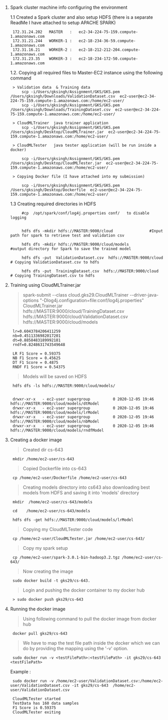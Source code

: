 1. Spark cluster machine info configuring the environment
    
    1.1 Created a Spark cluster and also setup HDFS (there is a separate ReadMe I have attached to setup APACHE SPARK)

        172.31.24.202   MASTER   :   ec2-34-224-75-159.compute-1.amazonaws.com
        172.31.21.244   WORKER-1 :   ec2-18-234-36-59.compute-1.amazonaws.com
        172.31.16.21    WORKER-2 :   ec2-18-212-212-204.compute-1.amazonaws.com
        172.31.23.35    WORKER-3 :   ec2-18-234-172-50.compute-1.amazonaws.com

    1.2. Copying all required files to Master-EC2 instance using the following command
    
        > Validation data  & Training data
            scp -i/Users/gksingh/Assignment/GKS/GKS.pem  /Users/gksingh/Downloads/ValidationDataset.csv  ec2-user@ec2-34-224-75-159.compute-1.amazonaws.com:/home/ec2-user/
            scp -i/Users/gksingh/Assignment/GKS/GKS.pem  /Users/gksingh/Downloads/TrainingDataset.csv  ec2-user@ec2-34-224-75-159.compute-1.amazonaws.com:/home/ec2-user/
   
        > CloudMLTrainer  java trainer application 
            scp -i/Users/gksingh/Assignment/GKS/GKS.pem  /Users/gksingh/Desktop/CloudMLTrainer.jar  ec2-user@ec2-34-224-75-159.compute-1.amazonaws.com:/home/ec2-user/

        > CloudMLTester   java tester application (will be run inside a docker)

            scp -i/Users/gksingh/Assignment/GKS/GKS.pem  /Users/gksingh/Desktop/CloudMLTester.jar  ec2-user@ec2-34-224-75-159.compute-1.amazonaws.com:/home/ec2-user/
    
        > Copying Docker file (I have attached into my submission)

            scp -i/Users/gksingh/Assignment/GKS/GKS.pem  /Users/gksingh/Desktop/Dockerfile  ec2-user@ec2-34-224-75-159.compute-1.amazonaws.com:/home/ec2-user/

    1.3  Creating required directories in HDFS

            #cp  /opt/spark/conf/log4j.properties conf/   to disable logging


            hdfs dfs -mkdir hdfs://MASTER:9000/cloud                #Input path for spark to retrieve test and validation csv 

            hdfs dfs -mkdir hdfs://MASTER:9000/cloud/models         #output directory for Spark to save the trained model

            hdfs dfs -put  ValidationDataset.csv  hdfs://MASTER:9000/cloud      # Copying ValidationDataset.csv to hdfs
            
            hdfs dfs -put  TrainingDataset.csv  hdfs://MASTER:9000/cloud        # Copying TrainingDataset.csv to hdfs


2. Training using CloudMLTrainer.jar

    > spark-submit --class cloud.gks29.CloudMLTrainer --driver-java-options "-Dlog4j.configuration=file:conf/log4j.properties" CloudMLTrainer.jar hdfs://MASTER:9000/cloud/TrainingDataset.csv hdfs://MASTER:9000/cloud/ValidationDataset.csv hdfs://MASTER:9000/cloud/models

        lr=0.6043784206411259
        nb=0.4511336982017201
        dt=0.8858483189992181
        rndf=0.8248631743549648

        LR F1 Score = 0.59375
        NB F1 Score = 0.45625
        DT F1 Score = 0.4875
        RNDF F1 Score = 0.54375

    > Models will be saved on HDFS

        hdfs dfs -ls hdfs://MASTER:9000/cloud/models/


        drwxr-xr-x   - ec2-user supergroup          0 2020-12-05 19:46 hdfs://MASTER:9000/cloud/models/dtModel
        drwxr-xr-x   - ec2-user supergroup          0 2020-12-05 19:46 hdfs://MASTER:9000/cloud/models/lrModel
        drwxr-xr-x   - ec2-user supergroup          0 2020-12-05 19:46 hdfs://MASTER:9000/cloud/models/nbModel
        drwxr-xr-x   - ec2-user supergroup          0 2020-12-05 19:46 hdfs://MASTER:9000/cloud/models/rndfModel

3. Creating a docker image

    > Created dir cs-643
    
        mkdir /home/ec2-user/cs-643

    > Copied Dockerfile into cs-643

        cp /home/ec2-user/Dockerfile /home/ec2-user/cs-643

    > Creating models directory into cs643 also downloading best models from HDFS and saving it into 'models' directory
        
        mkdir  /home/ec2-user/cs-643/models
        
        cd    /home/ec2-user/cs-643/models 

        hdfs dfs -get hdfs://MASTER:9000/cloud/models/lrModel

    > Copying my CloudMLTester code 

        cp /home/ec2-user/CloudMLTester.jar /home/ec2-user/cs-643/

    > Copy my spark setup

        cp /home/ec2-user/spark-3.0.1-bin-hadoop3.2.tgz /home/ec2-user/cs-643/

    > Now creating the image

        sudo docker build -t gks29/cs-643.


    > Login and pushing the docker container to my docker hub

        > sudo docker push gks29/cs-643


4. Running the docker image 

    >  Using following command to pull the docker image from docker hub 

        docker pull gks29/cs-643

    >  We have to map the test file path inside the docker which we can do by providing the mapping using the '-v' option. 
    
        sudo docker run -v <testFilePath>:<testFilePath> -it gks29/cs-643  <testFilePath>


    Example : 

        sudo docker run -v /home/ec2-user/ValidationDataset.csv:/home/ec2-user/ValidationDataset.csv -it gks29/cs-643  /home/ec2-user/ValidationDataset.csv

        CloudMLTester started
        TestData has 160 data samples
        F1 Score is 0.59375
        CloudMLTester exiting
